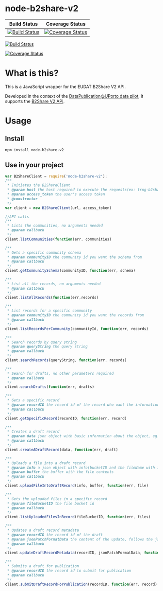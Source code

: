 # node-b2share-v2

Build Status             |  Coverage Status
:-------------------------:|:-------------------------:
[![Build Status](https://travis-ci.org/feup-infolab/node-b2share-v2.svg?branch=master)](https://travis-ci.org/feup-infolab/node-b2share-v2)  |  [![Coverage Status](https://coveralls.io/repos/github/feup-infolab/node-b2share-v2/badge.svg?branch=master)](https://coveralls.io/github/feup-infolab/node-b2share-v2?branch=master)

[![Build Status](https://travis-ci.org/feup-infolab/node-b2share-v2.svg?branch=master)](https://travis-ci.org/feup-infolab/node-b2share-v2)

[![Coverage Status](https://coveralls.io/repos/github/feup-infolab/node-b2share-v2/badge.svg?branch=master)](https://coveralls.io/github/feup-infolab/node-b2share-v2?branch=master)

# What is this?

This is a JavaScript wrapper for the EUDAT B2Share V2 API.

Developed in the context of the [DataPublication@UPorto data pilot](https://eudat.eu/communities/eudat-as-a-long-term-repository-for-the-university-of-porto), it supports the [B2Share V2 API](https://trng-b2share.eudat.eu/help/api).

# Usage

## Install

```bash
npm install node-b2share-v2
```

## Use in your project

```javascript
var B2ShareClient = require('node-b2share-v2');
/**
 * Initiates the B2ShareClient
 * @param host the host required to execute the requests(ex: trng-b2share.eudat.eu)
 * @param access_token the user's access token
 * @constructor
 */
var client = new B2ShareClient(url, access_token) 

//API calls
/**
 * Lists the communities, no arguments needed
 * @param callback
 */
client.listCommunities(function(err, communities)

/**
 * Gets a specific community schema
 * @param communityID the community id you want the schema from
 * @param callback
 */
client.getCommunitySchema(communityID, function(err, schema)

/**
 * List all the records, no arguments needed
 * @param callback
 */
client.listAllRecords(function(err,records)

/**
 * List records for a specific community
 * @param communityID the community id you want the records from
 * @param callback
 */
client.listRecordsPerCommunity(communityId, function(err, records)

/**
 * Search records by query string
 * @param queryString the query string
 * @param callback
 */
client.searchRecords(queryString, function(err, records)

/**
 * Search for drafts, no other parameters required
 * @param callback
 */
client.searchDrafts(function(err, drafts)

/**
 * Gets a specific record
 * @param recordID the record id of the record who want the information from
 * @param callback
 */
client.getSpecificRecord(recordID, function(err, record)

/**
 * Creates a draft record
 * @param data json object with basic information about the object, eg: {"titles":[{"title":"TestRest"}], "community":"e9b9792e-79fb-4b07-b6b4-b9c2bd06d095", "open_access":true, "community_specific": {}};
 * @param callback
 */
client.createADraftRecord(data, function(err, draft)

/**
 * Uploads a file into a draft record
 * @param info a json object with info(bucketID and the fileName with its extension) about the file eg: {"bucketID":'547485748754854875fgf', "fileNameWithExt": "testFile.txt"}
 * @param buffer the buffer with the file contents
 * @param callback
 */
client.uploadFileIntoDraftRecord(info, buffer, function(err, file)

/**
 * Gets the uploaded files in a specific record
 * @param fileBucketID the file bucket id
 * @param callback
 */
client.listUploadedFilesInRecord(fileBucketID, function(err, files)

/**
 * Updates a draft record metadata
 * @param recordID the record id of the draft
 * @param jsonPatchFormatData the content of the update, follows the json patch format ex: { "op": "replace", "path": "/titles/0/title", "value": "FINAL" }
 * @param callback
 */
client.updateDraftRecordMetadata(recordID, jsonPatchFormatData, function(err, draft)

/**
 * Submits a draft for publication
 * @param recordID the record id to submit for publication
 * @param callback
 */
client.submitDraftRecordForPublication(recordID, function(err, record)

```





